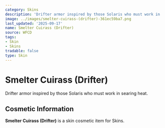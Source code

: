 ```yaml
---
category: Skins
description: 'Drifter armor inspired by those Solaris who must work in searing heat. '
image: ../images/smelter-cuirass-(drifter)-361ec59ba7.png
last_updated: '2025-09-17'
name: Smelter Cuirass (Drifter)
source: WFCD
tags:
- Skin
- Skins
tradable: false
type: Skin
---
```


# Smelter Cuirass (Drifter)

Drifter armor inspired by those Solaris who must work in searing heat. 

## Cosmetic Information

**Smelter Cuirass (Drifter)** is a skin cosmetic item for Skins.


